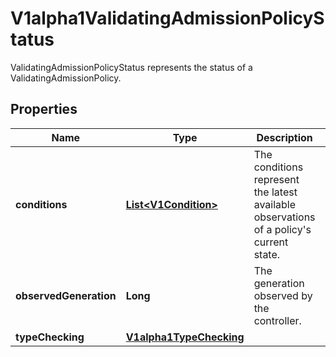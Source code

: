 

# V1alpha1ValidatingAdmissionPolicyStatus

ValidatingAdmissionPolicyStatus represents the status of a ValidatingAdmissionPolicy.

## Properties

| Name | Type | Description | Notes |
|------------ | ------------- | ------------- | -------------|
|**conditions** | [**List&lt;V1Condition&gt;**](V1Condition.md) | The conditions represent the latest available observations of a policy&#39;s current state. |  [optional] |
|**observedGeneration** | **Long** | The generation observed by the controller. |  [optional] |
|**typeChecking** | [**V1alpha1TypeChecking**](V1alpha1TypeChecking.md) |  |  [optional] |



